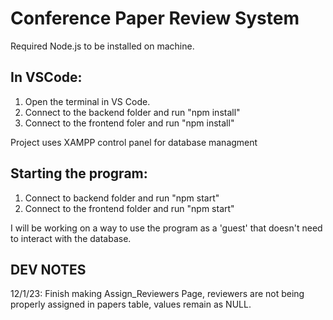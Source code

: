 # Conference Paper Review System

Required Node.js to be installed on machine.

## In VSCode:

1. Open the terminal in VS Code.
2. Connect to the backend folder and run "npm install"
3. Connect to the frontend foler and run "npm install"

Project uses XAMPP control panel for database managment

## Starting the program:

1. Connect to backend folder and run "npm start"
2. Connect to the frontend folder and run "npm start"

I will be working on a way to use the program as a 'guest' that doesn't need to interact with the database.

## DEV NOTES

12/1/23:
Finish making Assign_Reviewers Page, reviewers are not being properly assigned in papers table, values remain as NULL.
